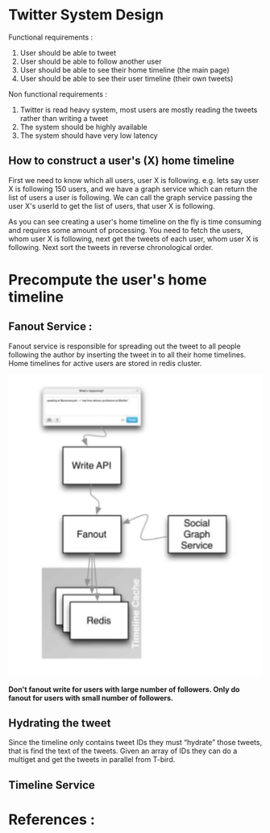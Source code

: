 # Twitter System Design

Functional requirements :

1. User should be able to tweet
2. User should be able to follow another user
3. User should be able to see their home timeline (the main page)
4. User should be able to see their user timeline (their own tweets)

Non functional requirements :

1. Twitter is read heavy system, most users are mostly reading the tweets rather than writing a tweet
2. The system should be highly available
3. The system should have very low latency


## How to construct a user's (X) home timeline 
First we need to know which all users, user X is following. e.g. lets say user X is following 150 users, and we have a graph service which can return the list of users
a user is following. We can call the graph service passing the user X's userId to get the list of users, that user X is following.

As you can see creating a user's home timeline on the fly is time consuming and requires some amount of processing.
You need to fetch the users, whom user X is following, next get the tweets of each user, whom user X is following. Next sort the tweets in reverse chronological order.

# Precompute the user's home timeline

## Fanout Service :
Fanout service  is responsible for spreading out the tweet to all people following the author by inserting the tweet in to all their home timelines. 
Home timelines for active users are stored in redis cluster.

!["Fanout Service"](fan-out-write-tweet.PNG?raw=true)

**Don't fanout write for users with large number of followers. Only do fanout for users with small number of followers.**

## Hydrating the tweet
Since the timeline only contains tweet IDs they must “hydrate” those tweets, that is find the text of the tweets. Given an array of IDs they can do a multiget and get the tweets in parallel from T-bird.

## Timeline Service




# References :
